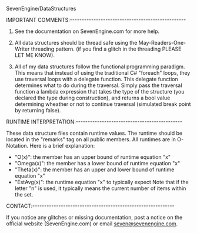 ﻿SevenEngine/DataStructures

IMPORTANT COMMENTS:-------------------------------------------------

1) See the documentation on SevenEngine.com for more help.

2) All data structures should be thread safe using the 
May-Readers-One-Writer threading pattern. (if you find a glitch in
the threading PLEASE LET ME KNOW).

3) All of my data structures follow the functional programming 
paradigm. This means that instead of using the traditional C#
"foreach" loops, they use traversal loops with a delegate function.
This delegate function determines what to do during the traversal.
Simply pass the traversal function a lambda expression that takes
the type of the structure (you declared the type during 
construction), and returns a bool value determining wheather or 
not to continue traversal (simulated break point by returning false).

RUNTIME INTERPRETATION:---------------------------------------------

These data structure files contain runtime values.
The runtime should be located in the "remarks" tag on all public members.
All runtimes are in O-Notation. Here is a brief explanation:
- "O(x)": the member has an upper bound of runtime equation "x"
- "Omega(x)": the member has a lower bound of runtime equation "x"
- "Theta(x)": the member has an upper and lower bound of runtime equation "x"
- "EstAvg(x)": the runtime equation "x" to typically expect
Note that if the letter "n" is used, it typically means the current 
number of items within the set.

CONTACT:------------------------------------------------------------

If you notice any glitches or missing documentation, post a notice on 
the official website (SevenEngine.com) or email seven@sevenengine.com.